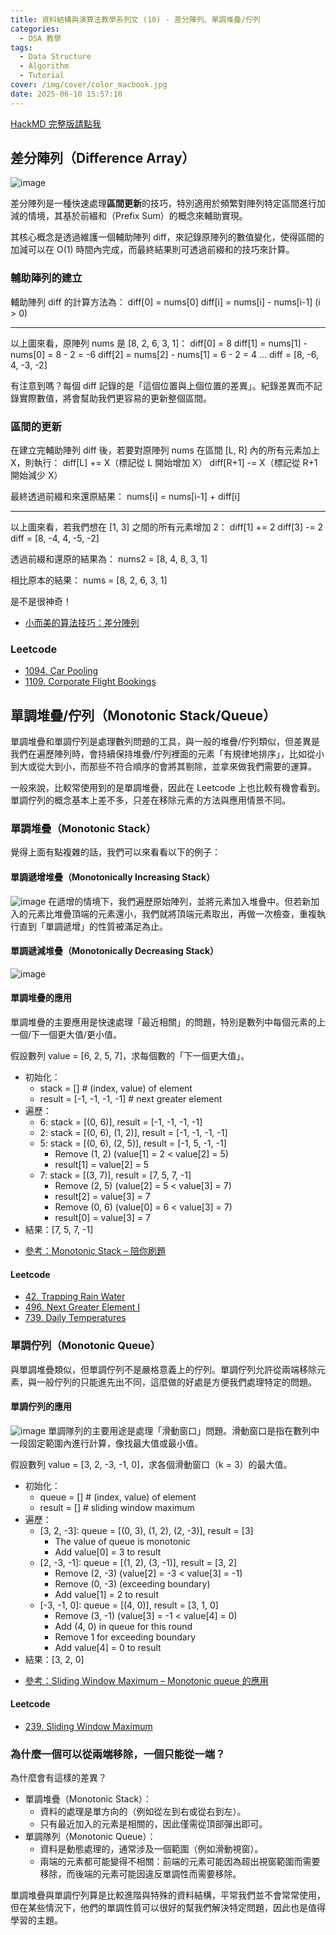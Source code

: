 ```yaml
---
title: 資料結構與演算法教學系列文 (10) - 差分陣列、單調堆疊/佇列
categories:
  - DSA 教學
tags:
  - Data Structure
  - Algorithm
  - Tutorial
cover: /img/cover/color_macbook.jpg
date: 2025-06-10 15:57:10
---
```


[HackMD 完整版請點我](https://hackmd.io/KM8DV4vRSzSnm9z3HZCC5Q)


## 差分陣列（Difference Array）
![image](https://hackmd.io/_uploads/HkVH0QvMyl.png)

差分陣列是一種快速處理**區間更新**的技巧，特別適用於頻繁對陣列特定區間進行加減的情境，其基於前綴和（Prefix Sum）的概念來輔助實現。

其核心概念是透過維護一個輔助陣列 diff，來記錄原陣列的數值變化，使得區間的加減可以在 O(1) 時間內完成，而最終結果則可透過前綴和的技巧來計算。


### 輔助陣列的建立
輔助陣列 diff 的計算方法為：
diff[0] = nums[0]
diff[i] = nums[i] - nums[i-1] (i > 0) 

---

以上圖來看，原陣列 nums 是 [8, 2, 6, 3, 1]：
diff[0] = 8
diff[1] = nums[1] - nums[0] = 8 - 2 = -6
diff[2] = nums[2] - nums[1] = 6 - 2 = 4
...
diff = [8, -6, 4, -3, -2]

有注意到嗎？每個 diff 記錄的是「這個位置與上個位置的差異」。紀錄差異而不記錄實際數值，將會幫助我們更容易的更新整個區間。


### 區間的更新
在建立完輔助陣列 diff 後，若要對原陣列 nums 在區間 [L, R] 內的所有元素加上 X，則執行：
diff[L] += X（標記從 L 開始增加 X）
diff[R+1] -= X（標記從 R+1 開始減少 X）

最終透過前綴和來還原結果： 
nums[i] = nums[i-1] + diff[i]

---

以上圖來看，若我們想在 [1, 3] 之間的所有元素增加 2：
diff[1] += 2
diff[3] -= 2
diff = [8, -4, 4, -5, -2]

透過前綴和還原的結果為：
nums2 = [8, 4, 8, 3, 1]

相比原本的結果：
nums = [8, 2, 6, 3, 1]

是不是很神奇！

- [小而美的算法技巧：差分陣列](https://labuladong.online/algo/data-structure/diff-array/)

### Leetcode
- [1094. Car Pooling](https://leetcode.com/problems/car-pooling/description/)
- [1109. Corporate Flight Bookings](https://leetcode.com/problems/corporate-flight-bookings/description/)


## 單調堆疊/佇列（Monotonic Stack/Queue）
單調堆疊和單調佇列是處理數列問題的工具，與一般的堆疊/佇列類似，但差異是我們在遍歷陣列時，會持續保持堆疊/佇列裡面的元素「有規律地排序」，比如從小到大或從大到小，而那些不符合順序的會將其剔除，並拿來做我們需要的運算。

一般來說，比較常使用到的是單調堆疊，因此在 Leetcode 上也比較有機會看到。單調佇列的概念基本上差不多，只差在移除元素的方法與應用情景不同。

<!-- ![image](https://hackmd.io/_uploads/rypgyhjgkx.png) -->

<!-- - [演算法筆記系列 — Monotonic Stack/Queue](https://medium.com/%E6%8A%80%E8%A1%93%E7%AD%86%E8%A8%98/%E6%BC%94%E7%AE%97%E6%B3%95%E7%AD%86%E8%A8%98%E7%B3%BB%E5%88%97-monotonic-stack-queue-5ad1c35a3dfe) -->

### 單調堆疊（Monotonic Stack）
覺得上面有點複雜的話，我們可以來看看以下的例子：

#### 單調遞增堆疊（Monotonically Increasing Stack）
![image](https://hackmd.io/_uploads/r1gLZiqBye.png)
在遞增的情境下，我們遍歷原始陣列，並將元素加入堆疊中。但若新加入的元素比堆疊頂端的元素還小，我們就將頂端元素取出，再做一次檢查，重複執行直到「單調遞增」的性質被滿足為止。

#### 單調遞減堆疊（Monotonically Decreasing Stack）
![image](https://hackmd.io/_uploads/ByJw-ocByl.png)

#### 單調堆疊的應用
單調堆疊的主要應用是快速處理「最近相關」的問題，特別是數列中每個元素的上一個/下一個更大值/更小值。


假設數列 value = [6, 2, 5, 7]，求每個數的「下一個更大值」。
* 初始化：
    * stack = [] # (index, value) of element
    * result = [-1, -1, -1, -1] # next greater element
* 遍歷：
    * 6: stack = [(0, 6)], result = [-1, -1, -1, -1]
    * 2: stack = [(0, 6), (1, 2)], result = [-1, -1, -1, -1]
    * 5: stack = [(0, 6), (2, 5)], result = [-1, 5, -1, -1]
        * Remove (1, 2) (value[1] = 2 < value[2] = 5)
        * result[1] = value[2] = 5
    * 7: stack = [(3, 7)], result = [7, 5, 7, -1]
        * Remove (2, 5) (value[2] = 5 < value[3] = 7)
        * result[2] = value[3] = 7
        * Remove (0, 6) (value[0] = 6 < value[3] = 7)
        * result[0] = value[3] = 7
* 結果：[7, 5, 7, -1]

- [參考：Monotonic Stack – 陪你刷題](https://haogroot.com/2020/09/01/monotonic-stack-leetcode/)

#### Leetcode
- [42. Trapping Rain Water](https://leetcode.com/problems/trapping-rain-water/description/)
- [496. Next Greater Element I](https://leetcode.com/problems/next-greater-element-i/description/)
- [739. Daily Temperatures](https://leetcode.com/problems/daily-temperatures/description)


### 單調佇列（Monotonic Queue）
與單調堆疊類似，但單調佇列不是嚴格意義上的佇列。單調佇列允許從兩端移除元素，與一般佇列的只能進先出不同，這麼做的好處是方便我們處理特定的問題。

#### 單調佇列的應用
![image](https://hackmd.io/_uploads/Syq69Jsrkg.png)
單調隊列的主要用途是處理「滑動窗口」問題。滑動窗口是指在數列中一段固定範圍內進行計算，像找最大值或最小值。


假設數列 value = [3, 2, -3, -1, 0]，求各個滑動窗口（k = 3）的最大值。
* 初始化：
    * queue = [] # (index, value) of element
    * result = [] # sliding window maximum
* 遍歷：
    * [3, 2, -3]: queue = [(0, 3), (1, 2), (2, -3)], result = [3]
        * The value of queue is monotonic
        * Add value[0] = 3 to result
    * [2, -3, -1]: queue = [(1, 2), (3, -1)], result = [3, 2]
        * Remove (2, -3) (value[2] = -3 < value[3] = -1)
        * Remove (0, -3) (exceeding boundary)
        * Add value[1] = 2 to result
    * [-3, -1, 0]: queue = [(4, 0)], result = [3, 1, 0]
        * Remove (3, -1) (value[3] = -1 < value[4] = 0)
        * Add (4, 0) in queue for this round
        * Remove 1 for exceeding boundary
        * Add value[4] = 0 to result
* 結果：[3, 2, 0]

- [參考：Sliding Window Maximum – Monotonic queue 的應用](https://bengersay.com/sliding-window-maximum/)


#### Leetcode
- [239. Sliding Window Maximum](https://leetcode.com/problems/sliding-window-maximum/)


### 為什麼一個可以從兩端移除，一個只能從一端？
為什麼會有這樣的差異？
* 單調堆疊（Monotonic Stack）：
    * 資料的處理是單方向的（例如從左到右或從右到左）。
    * 只有最近加入的元素是相關的，因此僅需從頂部彈出即可。
* 單調隊列（Monotonic Queue）：
    * 資料是動態處理的，通常涉及一個範圍（例如滑動視窗）。
    * 兩端的元素都可能變得不相關：前端的元素可能因為超出視窗範圍而需要移除，而後端的元素可能因違反單調性而需要移除。


單調堆疊與單調佇列算是比較進階與特殊的資料結構，平常我們並不會常常使用，但在某些情況下，他們的單調性質可以很好的幫我們解決特定問題，因此也是值得學習的主題。
 
 
